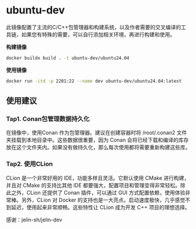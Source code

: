 # ubuntu-dev

此镜像配置了主流的C/C++包管理器和构建系统，以及作者需要的交叉编译的工具链，如果您有特殊的需要，可以自行添加相关环境，再进行构建和使用。

**构建镜像**

```bash
docker buildx build . -t ubuntu-dev/ubuntu24.04
```

**使用镜像**

```bash
docker run -itd -p 2201:22 --name dev ubuntu-dev/ubuntu24.04:latest
```

## 使用建议

### Tap1. Conan包管理数据持久化

在镜像中，使用Conan 作为包管理器。建议在创建容器时将 /root/.conan2 文件夹挂载到本地目录中。这些数据很重要，因为 Conan 会将已经下载和编译的库存放在这个文件夹内。如果没有做持久化，那么每次使用都将需要重新构建这些库。

### Tap2. 使用CLion

CLion 是一个非常好用的 IDE，功能多样且灵活。它默认使用 CMake 进行构建，并且对 CMake 的支持比其他 IDE 都要强大，配置项目和管理变得非常轻松。除此之外，CLion 还提供了 Conan 插件，可以通过 GUI 方式配置依赖，使用体验非常棒。另外，CLion 对 Docker 的支持也是一大亮点。启动速度极快，几乎感觉不到延迟，使用起来非常顺畅。这些特性让 CLion 成为开发 C++ 项目的理想选择。

感谢：jelin-sh/jelin-dev
